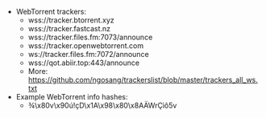 * WebTorrent trackers:
	* wss://tracker.btorrent.xyz
	* wss://tracker.fastcast.nz
	* wss://tracker.files.fm:7073/announce
	* wss://tracker.openwebtorrent.com
	* ws://tracker.files.fm:7072/announce
	* wss://qot.abiir.top:443/announce
	* More: https://github.com/ngosang/trackerslist/blob/master/trackers_all_ws.txt
* Example WebTorrent info hashes:
	* ¾\x80v\x90ú!çD\x1A\x98\x80\x8AÄWrÇìô5v